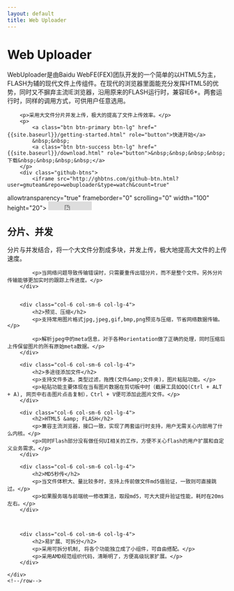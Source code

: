```yaml
---
layout: default
title: Web Uploader
---
```


<!-- Main jumbotron for a primary marketing message or call to action -->
<div class="jumbotron">
    <div class="container">
        <h1>Web Uploader</h1>
        <p>WebUploader是由Baidu WebFE(FEX)团队开发的一个简单的以HTML5为主，FLASH为辅的现代文件上传组件。在现代的浏览器里面能充分发挥HTML5的优势，同时又不摒弃主流IE浏览器，沿用原来的FLASH运行时，兼容IE6+。两套运行时，同样的调用方式，可供用户任意选用。</p>

        <p>采用大文件分片并发上传，极大的提高了文件上传效率。</p>
        <p>
            <a class="btn btn-primary btn-lg" href="{{site.baseurl}}/getting-started.html" role="button">快速开始</a>
            &nbsp;&nbsp;
            <a class="btn btn-success btn-lg" href="{{site.baseurl}}/download.html" role="button">&nbsp;&nbsp;&nbsp;&nbsp;下载&nbsp;&nbsp;&nbsp;&nbsp;</a>
        </p>
        <div class="github-btns">
            <iframe src="http://ghbtns.com/github-btn.html?user=gmuteam&repo=webuploader&type=watch&count=true"
  allowtransparency="true" frameborder="0" scrolling="0" width="100" height="20"></iframe>
            <iframe src="http://ghbtns.com/github-btn.html?user=gmuteam&repo=webuploader&type=fork&count=true"
  allowtransparency="true" frameborder="0" scrolling="0" width="100" height="20"></iframe>
        </div>
    </div>
</div>


<div class="fetature container">
    <div class="row">
        <div class="col-6 col-sm-6 col-lg-4">
            <h2>分片、并发</h2>
            <p>分片与并发结合，将一个大文件分割成多块，并发上传，极大地提高大文件的上传速度。</p>

            <p>当网络问题导致传输错误时，只需要重传出错分片，而不是整个文件。另外分片传输能够更加实时的跟踪上传进度。</p>
        </div>


        <div class="col-6 col-sm-6 col-lg-4">
            <h2>预览、压缩</h2>
            <p>支持常用图片格式jpg,jpeg,gif,bmp,png预览与压缩，节省网络数据传输。</p>

            <p>解析jpeg中的meta信息，对于各种orientation做了正确的处理，同时压缩后上传保留图片的所有原始meta数据。</p>
        </div>

        <div class="col-6 col-sm-6 col-lg-4">
            <h2>多途径添加文件</h2>
            <p>支持文件多选，类型过滤，拖拽(文件&amp;文件夹)，图片粘贴功能。</p>
            <p>粘贴功能主要体现在当有图片数据在剪切板中时（截屏工具如QQ(Ctrl + ALT + A), 网页中右击图片点击复制），Ctrl + V便可添加此图片文件。</p>
        </div>

        <div class="col-6 col-sm-6 col-lg-4">
            <h2>HTML5 &amp; FLASH</h2>
            <p>兼容主流浏览器，接口一致，实现了两套运行时支持，用户无需关心内部用了什么内核。</p>
            <p>同时Flash部分没有做任何UI相关的工作，方便不关心flash的用户扩展和自定义业务需求。</p>
        </div>

        <div class="col-6 col-sm-6 col-lg-4">
            <h2>MD5秒传</h2>
            <p>当文件体积大、量比较多时，支持上传前做文件md5值验证，一致则可直接跳过。</p>
            <p>如果服务端与前端统一修改算法，取段md5，可大大提升验证性能，耗时在20ms左右。</p>
        </div>



        <div class="col-6 col-sm-6 col-lg-4">
            <h2>易扩展、可拆分</h2>
            <p>采用可拆分机制, 将各个功能独立成了小组件，可自由搭配。</p>
            <p>采用AMD规范组织代码，清晰明了，方便高级玩家扩展。</p>
        </div>

    </div>
    <!--/row-->
</div>